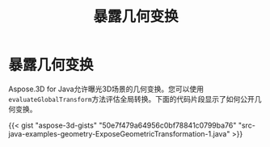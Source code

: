 ﻿---
title: 暴露几何变换
type: docs
weight: 50
url: /zh/java/expose-geometric-transformation/
description: Aspose.3D for Java允许曝光3D场景的几何变换。您可以使用evaluateGlobalTransform方法评估全局转换。
---
# **暴露几何变换**
Aspose.3D for Java允许曝光3D场景的几何变换。您可以使用`evaluateGlobalTransform`方法评估全局转换。下面的代码片段显示了如何公开几何变换。

{{< gist "aspose-3d-gists" "50e7f479a64956c0bf78841c0799ba76" "src-java-examples-geometry-ExposeGeometricTransformation-1.java" >}}
